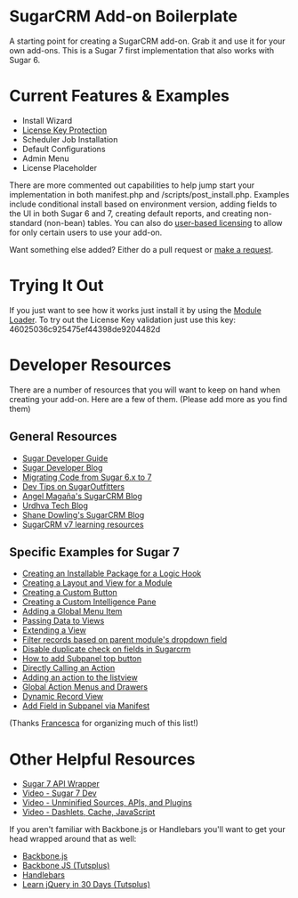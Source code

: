 # SugarCRM Add-on Boilerplate

A starting point for creating a SugarCRM add-on. Grab it and use it for your own add-ons. This is a Sugar 7 first implementation that also works with Sugar 6.

# Current Features & Examples

* Install Wizard
* [License Key Protection](https://www.sugaroutfitters.com/selling/license)
* Scheduler Job Installation
* Default Configurations
* Admin Menu
* License Placeholder

There are more commented out capabilities to help jump start your implementation in both manifest.php and /scripts/post_install.php. Examples include conditional install based on environment version, adding fields to the UI in both Sugar 6 and 7, creating default reports, and creating non-standard (non-bean) tables. You can also do [user-based licensing](https://www.sugaroutfitters.com/selling/license) to allow for only certain users to use your add-on. 

Want something else added? Either do a pull request or [make a request](https://github.com/eggsurplus/sugarcrm-addon-boilerplate/issues/new).

# Trying It Out

If you just want to see how it works just install it by using the [Module Loader](http://support.sugarcrm.com/02_Documentation/01_Sugar_Editions/04_Sugar_Professional/Sugar_Professional_7.5/Administration_Guide/07_Developer_Tools/21_Module_Loader/). To try out the License Key validation just use this key: 46025036c925475ef44398de9204482d

# Developer Resources

There are a number of resources that you will want to keep on hand when creating your add-on. Here are a few of them.
(Please add more as you find them)

## General Resources

* [Sugar Developer Guide](http://support.sugarcrm.com/02_Documentation/04_Sugar_Developer/Sugar_Developer_Guide_7.5/)
* [Sugar Developer Blog](http://developer.sugarcrm.com/)
* [Migrating Code from Sugar 6.x to 7](http://support.sugarcrm.com/04_Knowledge_Base/02Administration/100Install/Migrating_from_Sugar_6.x_to_7/)
* [Dev Tips on SugarOutfitters](https://www.sugaroutfitters.com/blog/devtips)
* [Angel Magaña's SugarCRM Blog](http://cheleguanaco.blogspot.com/)
* [Urdhva Tech Blog](http://urdhva-tech.blogspot.com/)
* [Shane Dowling's SugarCRM Blog](http://shanedowling.com/category/php/sugarcrm/)
* [SugarCRM v7 learning resources](https://community.sugarcrm.com/sugarcrm/topics/sugarcrm_v7_learning_resources_share_yours)

## Specific Examples for Sugar 7
* [Creating an Installable Package for a Logic Hook](http://support.sugarcrm.com/02_Documentation/04_Sugar_Developer/Sugar_Developer_Guide_7.5/70_API/Application/Module_Loader/90_Package_Examples/Creating_an_Installable_Package_for_a_Logic_Hook/)
* [Creating a Layout and View for a Module](https://www.sugaroutfitters.com/blog/creating-a-layout-and-view-for-a-module-in-sugarcrm-7)
* [Creating a Custom Button](http://www.insightful.com.au/sugarcrm-how-do-i/creating-custom-button-sugar-7/)
* [Creating a Custom Intelligence Pane](http://www.insightful.com.au/sugarcrm-how-do-i/creating-custom-intelligence-pane-sugar-7/)
* [Adding a Global Menu Item](https://www.sugaroutfitters.com/blog/sugarcrm-7-adding-a-global-menu-item)
* [Passing Data to Views](https://www.sugaroutfitters.com/blog/sugarcrm-7-passing-data-to-views)
* [Extending a View](https://www.sugaroutfitters.com/blog/sugarcrm-7-extending-a-view)
* [Filter records based on parent module's dropdown field](http://urdhva-tech.blogspot.com/2014/06/filter-records-based-on-parent-modules.html)
* [Disable duplicate check on fields in Sugarcrm](http://urdhva-tech.blogspot.com/2014/06/disable-duplicate-check-on-fields-in.html)
* [How to add Subpanel top button](http://urdhva-tech.blogspot.com/2014/06/how-to-add-subpanel-top-button-on.html)
* [Directly Calling an Action](https://www.sugaroutfitters.com/blog/directly-calling-an-action-in-sugarcrm-7)
* [Adding an action to the listview](http://shanedowling.com/sugarcrm-7-adding-an-action-to-the-listview/)
* [Global Action Menus and Drawers](http://developer.sugarcrm.com/2014/07/30/global-action-menus-and-drawers-in-sugar-7/)
* [Dynamic Record View ](http://cheleguanaco.blogspot.com/2014/08/sugarcrm-customization-dynamic.html)
* [Add Field in Subpanel via Manifest](http://urdhva-tech.blogspot.in/2014/09/add-field-in-subpanel-through-manifest.html)

(Thanks [Francesca](https://twitter.com/FrancescaShiekh) for organizing much of this list!)

# Other Helpful Resources

* [Sugar 7 API Wrapper](https://github.com/spinegar/sugarcrm7-api-wrapper-class)
* [Video - Sugar 7 Dev](https://www.youtube.com/watch?v=d1q0JL1pgUI#t=1333)
* [Video - Unminified Sources, APIs, and Plugins](https://www.youtube.com/watch?v=uzSj_4BKq9o#t=396)
* [Video - Dashlets, Cache, JavaScript](https://www.youtube.com/watch?v=sraC-bCmYF0#t=289)

If you aren't familiar with Backbone.js or Handlebars you'll want to get your head wrapped around that as well:

* [Backbone.js](http://backbonejs.org/)
* [Backbone JS (Tutsplus) ](https://www.youtube.com/playlist?list=PLALjBvHjUavIAkX_drHUOTOwy-JfpJXgx)
* [Handlebars](http://handlebarsjs.com/)
* [Learn jQuery in 30 Days (Tutsplus) ](https://www.youtube.com/playlist?list=PL0D4FAC008E964390)
